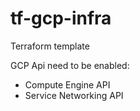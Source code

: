 # tf-gcp-infra
Terraform template

GCP Api need to be enabled:
- Compute Engine API
- Service Networking API
